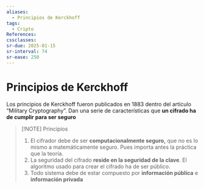 ```yaml
---
aliases:
  - Principios de Kerckhoff
tags:
  - Cripto
References: 
cssclasses: 
sr-due: 2025-01-15
sr-interval: 74
sr-ease: 250
---
```

# Principios de Kerckhoff
Los principios de Kerckhoff fueron publicados en 1883 dentro del artículo “Military Cryptography”. Dan una serie de características que **un cifrado ha de cumplir para ser seguro**

> [!NOTE] Principios
> 1. El cifrador debe de ser **computacionalmente seguro,** que no es lo mismo a matemáticamente seguro. Pues importa antes la práctica que la teoría.
> 2. La seguridad del cifrado **reside en la seguridad de la clave**. El algoritmo usado para crear el cifrado ha de ser público.
> 3. Todo sistema debe de estar compuesto por **información pública** e **información privada**
